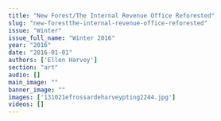 ```yaml
---
title: "New Forest/The Internal Revenue Office Reforested"
slug: "new-forestthe-internal-revenue-office-reforested"
issue: "Winter"
issue_full_name: "Winter 2016"
year: "2016"
date: "2016-01-01"
authors: ['Ellen Harvey']
section: "art"
audio: []
main_image: ""
banner_image: ""
images: ['131021efrossardeharveypting2244.jpg']
videos: []
---
```

